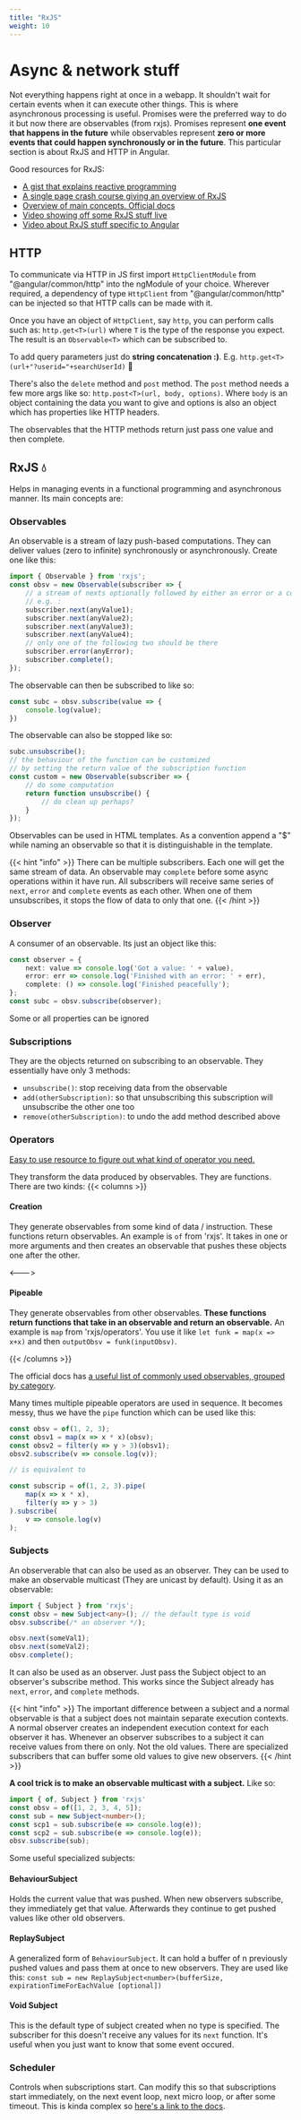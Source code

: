 ```yaml
---
title: "RxJS"
weight: 10
---
```

# Async & network stuff
Not everything happens right at once in a webapp. It shouldn't wait for certain events when it can execute other things. This is where asynchronous processing is useful. Promises were the preferred way to do it but now there are observables (from rxjs). Promises represent **one event that happens in the future** while observables represent **zero or more events that could happen synchronously or in the future**. This particular section is about RxJS and HTTP in Angular.

Good resources for RxJS:
* [A gist that explains reactive programming](https://gist.github.com/staltz/868e7e9bc2a7b8c1f754)
* [A single page crash course giving an overview of RxJS](https://www.learnrxjs.io/learn-rxjs/concepts/rxjs-primer)
* [Overview of main concepts. Official docs](https://rxjs.dev/guide/overview)
* [Video showing off some RxJS stuff live](https://youtu.be/ewcoEYS85Co)
* [Video about RxJS stuff specific to Angular](https://www.youtube.com/watch?v=65Us8NwmYf4)

## HTTP
To communicate via HTTP in JS first import `HttpClientModule` from "@angular/common/http" into the ngModule of your choice. Wherever required, a dependency of type `HttpClient` from "@angular/common/http" can be injected so that HTTP calls can be made with it.

Once you have an object of `HttpClient`, say `http`, you can perform calls such as: `http.get<T>(url)` where `T` is the type of the response you expect. The result is an `Observable<T>` which can be subscribed to.

To add query parameters just do **string concatenation :)**. E.g. `http.get<T>(url+"?userid="+searchUserId)` 🌴

There's also the `delete` method and `post` method. The `post` method needs a few more args like so: `http.post<T>(url, body, options)`. Where `body` is an object containing the data you want to give and options is also an object which has properties like HTTP headers.

The observables that the HTTP methods return just pass one value and then complete.

## RxJS 💧
Helps in managing events in a functional programming and asynchronous manner. Its main concepts are:

### Observables
An observable is a stream of lazy push-based computations. They can deliver values (zero to infinite) synchronously or asynchronously. Create one like this:
```ts
import { Observable } from 'rxjs';
const obsv = new Observable(subscriber => {
    // a stream of nexts optionally followed by either an error or a complete
    // e.g. :
    subscriber.next(anyValue1);
    subscriber.next(anyValue2);
    subscriber.next(anyValue3);
    subscriber.next(anyValue4);
    // only one of the following two should be there
    subscriber.error(anyError);
    subscriber.complete();
});
```

The observable can then be subscribed to like so:
```ts
const subc = obsv.subscribe(value => {
    console.log(value);
})
```

The observable can also be stopped like so:
```ts
subc.unsubscribe();
// the behaviour of the function can be customized
// by setting the return value of the subscription function
const custom = new Observable(subscriber => {
    // do some computation
    return function unsubscribe() {
        // do clean up perhaps?
    }
});
```

Observables can be used in HTML templates. As a convention append a "$" while naming an observable
so that it is distinguishable in the template.

{{< hint "info" >}}
There can be multiple subscribers. Each one will get the same stream of data.
An observable may `complete` before some async operations within it have run. All subscribers will receive same series of `next`, `error` and `complete` events as each other.
When one of them unsubscribes, it stops the flow of data to only that one.
{{< /hint >}}

### Observer
A consumer of an observable. Its just an object like this:
```ts
const observer = {
    next: value => console.log('Got a value: ' + value),
    error: err => console.log('Finished with an error: ' + err),
    complete: () => console.log('Finished peacefully');
};
const subc = obsv.subscribe(observer);
```
Some or all properties can be ignored

### Subscriptions
They are the objects returned on subscribing to an observable. They essentially have only 3 methods:
* `unsubscribe()`: stop receiving data from the observable
* `add(otherSubscription)`: so that unsubscribing this subscription will unsubscribe the other one too
* `remove(otherSubscription)`: to undo the add method described above

### Operators
[Easy to use resource to figure out what kind of operator you need.](https://rxjs.dev/operator-decision-tree)

They transform the data produced by observables. They are functions. There are two kinds:
{{< columns >}}

#### Creation
They generate observables from some kind of data / instruction. These functions return observables. An example is `of` from 'rxjs'. It takes in one or more arguments and then creates an observable that pushes these objects one after the other.

<--->

#### Pipeable
They generate observables from other observables. **These functions return functions that take in an observable and return an observable.** An example is `map` from 'rxjs/operators'. You use it like `let funk = map(x => x+x)` and then `outputObsv = funk(inputObsv)`.

{{< /columns >}}

The official docs has [a useful list of commonly used observables, grouped by category](https://rxjs.dev/guide/operators#categories-of-operators).

Many times multiple pipeable operators are used in sequence. It becomes messy, thus we have the `pipe` function which can be used like this:
```ts
const obsv = of(1, 2, 3);
const obsv1 = map(x => x * x)(obsv);
const obsv2 = filter(y => y > 3)(obsv1);
obsv2.subscribe(v => console.log(v));

// is equivalent to

const subscrip = of(1, 2, 3).pipe(
    map(x => x * x),
    filter(y => y > 3)
).subscribe(
    v => console.log(v)
);
```

### Subjects
An observerable that can also be used as an observer. They can be used to make an observable multicast (They are unicast by default).
Using it as an observable:
```ts
import { Subject } from 'rxjs';
const obsv = new Subject<any>(); // the default type is void
obsv.subscribe(/* an observer */);

obsv.next(someVal1);
obsv.next(someVal2);
obsv.complete();
```

It can also be used as an observer. Just pass the Subject object to an observer's subscribe method. This works since the Subject already has `next`, `error`, and `complete` methods.

{{< hint "info" >}}
The important difference between a subject and a normal observable is that a subject does not maintain separate execution contexts.
A normal observer creates an independent execution context for each observer it has.
Whenever an observer subscribes to a subject it can receive values from there on only. Not the old values.
There are specialized subscribers that can buffer some old values to give new observers.
{{< /hint >}}

**A cool trick is to make an observable multicast with a subject.** Like so:
```ts
import { of, Subject } from 'rxjs'
const obsv = of([1, 2, 3, 4, 5]);
const sub = new Subject<number>();
const scp1 = sub.subscribe(e => console.log(e));
const scp2 = sub.subscribe(e => console.log(e));
obsv.subscribe(sub);
```

Some useful specialized subjects:
#### BehaviourSubject
Holds the current value that was pushed. When new observers subscribe, they immediately get that value. Afterwards they continue to get pushed values like other old observers.

#### ReplaySubject
A generalized form of `BehaviourSubject`. It can hold a buffer of n previously pushed values and pass them at once to new observers.
They are used like this: `const sub = new ReplaySubject<number>(bufferSize, expirationTimeForEachValue [optional])`

#### Void Subject
This is the default type of subject created when no type is specified. The subscriber for this doesn't receive any values for its `next` function. It's useful when you just want to know that some event occured.

### Scheduler
Controls when subscriptions start. Can modify this so that subscriptions start immediately, on the next event loop, next micro loop, or after some timeout. This is kinda complex so [here's a link to the docs](https://rxjs.dev/guide/scheduler).
